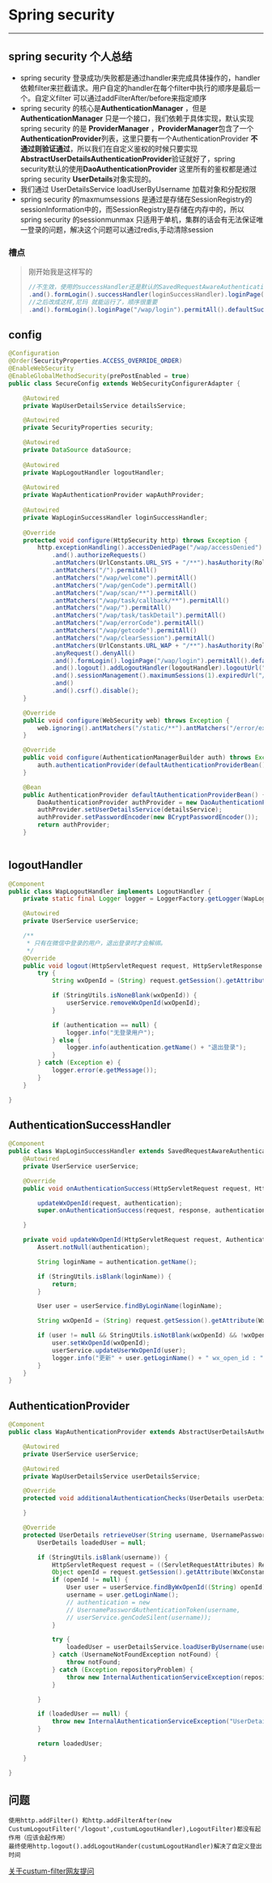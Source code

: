 # Spring security


---
## spring security 个人总结
- spring security 登录成功/失败都是通过handler来完成具体操作的，handler依赖filter来拦截请求。用户自定的handler在每个filter中执行的顺序是最后一个。自定义filter 可以通过addFilterAfter/before来指定顺序
- spring security 的核心是**AuthenticationManager** ，但是**AuthenticationManager** 只是一个接口，我们依赖于具体实现，默认实现spring security 的是 **ProviderManager** ，**ProviderManager**包含了一个**AuthenticationProvider**列表，这里只要有一个AuthenticationProvider **不通过则验证通过**，所以我们在自定义鉴权的时候只要实现**AbstractUserDetailsAuthenticationProvider**验证就好了，spring security默认的使用**DaoAuthenticationProvider** 这里所有的鉴权都是通过spring security **UserDetails**对象实现的。
- 我们通过 UserDetailsService loadUserByUsername 加载对象和分配权限
- spring security 的maxmumsessions 是通过是存储在SessionRegistry的sessionInformation中的，而SessionRegistry是存储在内存中的，所以spring security 的sessionmunmax 只适用于单机，集群的话会有无法保证唯一登录的问题，解决这个问题可以通过redis,手动清除session
### 槽点
> 刚开始我是这样写的
> ``` java
> //不生效，使用的successHandler还是默认的SavedRequestAwareAuthenticationSuccessHandler
> .and().formLogin().successHandler(loginSuccessHandler).loginPage("/wap/login").permitAll().defaultSuccessUrl("/wap/")
> //之后改成这样,尼玛 就能运行了，顺序很重要
> .and().formLogin().loginPage("/wap/login").permitAll().defaultSuccessUrl("/wap/").successHandler(loginSuccessHandler)
> ```


## config
``` java
@Configuration
@Order(SecurityProperties.ACCESS_OVERRIDE_ORDER)
@EnableWebSecurity
@EnableGlobalMethodSecurity(prePostEnabled = true)
public class SecureConfig extends WebSecurityConfigurerAdapter {

	@Autowired
	private WapUserDetailsService detailsService;

	@Autowired
	private SecurityProperties security;

	@Autowired
	private DataSource dataSource;
	
	@Autowired
	private WapLogoutHandler logoutHandler;
	
	@Autowired
	private WapAuthenticationProvider wapAuthProvider;
	
	@Autowired
	private WapLoginSuccessHandler loginSuccessHandler;
	
	@Override
	protected void configure(HttpSecurity http) throws Exception {
		http.exceptionHandling().accessDeniedPage("/wap/accessDenied")
			.and().authorizeRequests()
			.antMatchers(UrlConstants.URL_SYS + "/**").hasAuthority(RoleConstants.ROLE_SYS)
			.antMatchers("/").permitAll()
			.antMatchers("/wap/welcome").permitAll()
			.antMatchers("/wap/genCode").permitAll()
			.antMatchers("/wap/scan/**").permitAll()
			.antMatchers("/wap/task/callback/**").permitAll()
			.antMatchers("/wap/").permitAll()
			.antMatchers("/wap/task/taskDetail").permitAll()
			.antMatchers("/wap/errorCode").permitAll()
			.antMatchers("/wap/getcode").permitAll()
			.antMatchers("/wap/clearSession").permitAll()
			.antMatchers(UrlConstants.URL_WAP + "/**").hasAuthority(RoleConstants.ROLE_NORMAL)
			.anyRequest().denyAll()
			.and().formLogin().loginPage("/wap/login").permitAll().defaultSuccessUrl("/wap/").successHandler(loginSuccessHandler)
			.and().logout().addLogoutHandler(logoutHandler).logoutUrl("/logout")
			.and().sessionManagement().maximumSessions(1).expiredUrl("/wap/error/expired")
			.and()
			.and().csrf().disable();
	}

	@Override
	public void configure(WebSecurity web) throws Exception {
		web.ignoring().antMatchers("/static/**").antMatchers("/error/expired").antMatchers("/druid/**").antMatchers("/**/favicon.ico");
	}

	@Override
	public void configure(AuthenticationManagerBuilder auth) throws Exception {
		auth.authenticationProvider(defaultAuthenticationProviderBean()).authenticationProvider(wapAuthProvider);
	}

	@Bean
	public AuthenticationProvider defaultAuthenticationProviderBean() {
		DaoAuthenticationProvider authProvider = new DaoAuthenticationProvider();
		authProvider.setUserDetailsService(detailsService);
		authProvider.setPasswordEncoder(new BCryptPasswordEncoder());
		return authProvider;
	}
		
```

## logoutHandler

``` java 
@Component
public class WapLogoutHandler implements LogoutHandler {
	private static final Logger logger = LoggerFactory.getLogger(WapLogoutHandler.class);

	@Autowired
	private UserService userService;

	/**
	 * 只有在微信中登录的用户，退出登录时才会解绑。
	 */
	@Override
	public void logout(HttpServletRequest request, HttpServletResponse response, Authentication authentication) {
		try {
			String wxOpenId = (String) request.getSession().getAttribute(WxConstants.SESSION_KEY_WX_OPEN_ID);

			if (StringUtils.isNoneBlank(wxOpenId)) {
				userService.removeWxOpenId(wxOpenId);
			}

			if (authentication == null) {
				logger.info("无登录用户");
			} else {
				logger.info(authentication.getName() + "退出登录");
			}
		} catch (Exception e) {
			logger.error(e.getMessage());
		}
	}

}
```

## AuthenticationSuccessHandler 

``` java
@Component
public class WapLoginSuccessHandler extends SavedRequestAwareAuthenticationSuccessHandler {
	@Autowired
	private UserService userService;

	@Override
	public void onAuthenticationSuccess(HttpServletRequest request, HttpServletResponse response, Authentication authentication) throws IOException, ServletException {

		updateWxOpenId(request, authentication);
		super.onAuthenticationSuccess(request, response, authentication);

	}

	private void updateWxOpenId(HttpServletRequest request, Authentication authentication) {
		Assert.notNull(authentication);

		String loginName = authentication.getName();

		if (StringUtils.isBlank(loginName)) {
			return;
		}

		User user = userService.findByLoginName(loginName);

		String wxOpenId = (String) request.getSession().getAttribute(WxConstants.SESSION_KEY_WX_OPEN_ID);

		if (user != null && StringUtils.isNotBlank(wxOpenId) && !wxOpenId.equals(user.getWxOpenId())) {
			user.setWxOpenId(wxOpenId);
			userService.updateUserWxOpenId(user);
			logger.info("更新" + user.getLoginName() + " wx_open_id : " + wxOpenId);
		}
	}
}
```

## AuthenticationProvider

``` java
@Component
public class WapAuthenticationProvider extends AbstractUserDetailsAuthenticationProvider {

	@Autowired
	private UserService userService;

	@Autowired
	private WapUserDetailsService userDetailsService;

	@Override
	protected void additionalAuthenticationChecks(UserDetails userDetails, UsernamePasswordAuthenticationToken authentication) throws AuthenticationException {

	}

	@Override
	protected UserDetails retrieveUser(String username, UsernamePasswordAuthenticationToken authentication) throws AuthenticationException {
		UserDetails loadedUser = null;

		if (StringUtils.isBlank(username)) {
			HttpServletRequest request = ((ServletRequestAttributes) RequestContextHolder.getRequestAttributes()).getRequest();
			Object openId = request.getSession().getAttribute(WxConstants.SESSION_KEY_WX_OPEN_ID);
			if (openId != null) {
				User user = userService.findByWxOpenId((String) openId);
				username = user.getLoginName();
				// authentication = new
				// UsernamePasswordAuthenticationToken(username,
				// userService.genCodeSilent(username));
			}

			try {
				loadedUser = userDetailsService.loadUserByUsername(username);
			} catch (UsernameNotFoundException notFound) {
				throw notFound;
			} catch (Exception repositoryProblem) {
				throw new InternalAuthenticationServiceException(repositoryProblem.getMessage(), repositoryProblem);
			}

		}

		if (loadedUser == null) {
			throw new InternalAuthenticationServiceException("UserDetailsService returned null, which is an interface contract violation");
		}

		return loadedUser;

	}

}
```


## 问题 
```  
使用http.addFilter() 和http.addFilterAfter(new CustumLogoutFilter('/logout',custumLogoutHandler),LogoutFilter)都没有起作用（应该会起作用）
最终使用http.logout().addLogoutHander(custumLogoutHandler)解决了自定义登出时间

```
[关于custum-filter网友提问][1]


  [1]: http://stackoverflow.com/questions/24122586/how-to-represent-the-spring-security-custom-filter-using-java-configuration